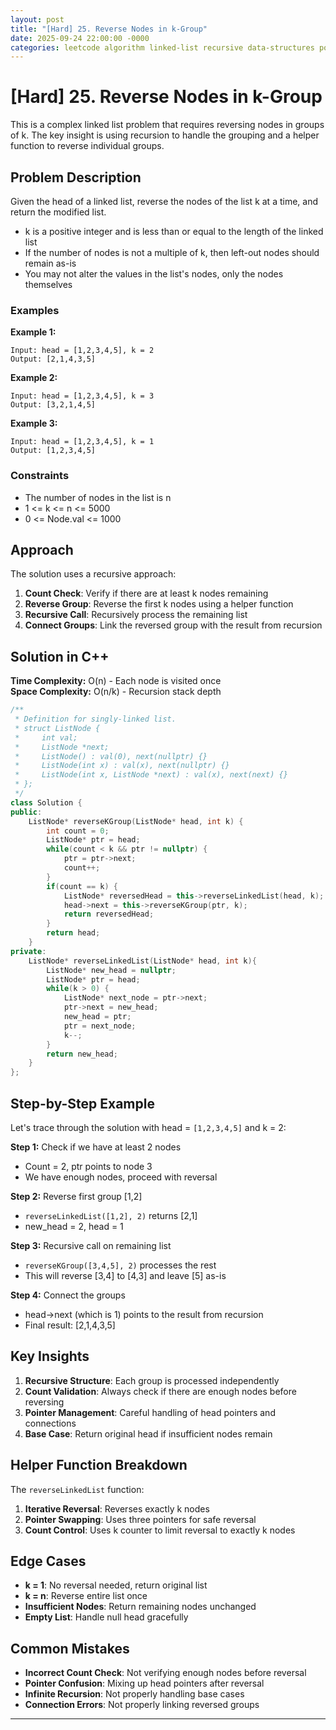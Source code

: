 ```yaml
---
layout: post
title: "[Hard] 25. Reverse Nodes in k-Group"
date: 2025-09-24 22:00:00 -0000
categories: leetcode algorithm linked-list recursive data-structures pointers hard cpp reverse-nodes k-group recursion problem-solving
---
```


# [Hard] 25. Reverse Nodes in k-Group

This is a complex linked list problem that requires reversing nodes in groups of k. The key insight is using recursion to handle the grouping and a helper function to reverse individual groups.

## Problem Description

Given the head of a linked list, reverse the nodes of the list k at a time, and return the modified list.

- k is a positive integer and is less than or equal to the length of the linked list
- If the number of nodes is not a multiple of k, then left-out nodes should remain as-is
- You may not alter the values in the list's nodes, only the nodes themselves

### Examples

**Example 1:**
```
Input: head = [1,2,3,4,5], k = 2
Output: [2,1,4,3,5]
```

**Example 2:**
```
Input: head = [1,2,3,4,5], k = 3
Output: [3,2,1,4,5]
```

**Example 3:**
```
Input: head = [1,2,3,4,5], k = 1
Output: [1,2,3,4,5]
```

### Constraints
- The number of nodes in the list is n
- 1 <= k <= n <= 5000
- 0 <= Node.val <= 1000

## Approach

The solution uses a recursive approach:

1. **Count Check**: Verify if there are at least k nodes remaining
2. **Reverse Group**: Reverse the first k nodes using a helper function
3. **Recursive Call**: Recursively process the remaining list
4. **Connect Groups**: Link the reversed group with the result from recursion

## Solution in C++

**Time Complexity:** O(n) - Each node is visited once  
**Space Complexity:** O(n/k) - Recursion stack depth

```cpp
/**
 * Definition for singly-linked list.
 * struct ListNode {
 *     int val;
 *     ListNode *next;
 *     ListNode() : val(0), next(nullptr) {}
 *     ListNode(int x) : val(x), next(nullptr) {}
 *     ListNode(int x, ListNode *next) : val(x), next(next) {}
 * };
 */
class Solution {
public:
    ListNode* reverseKGroup(ListNode* head, int k) {
        int count = 0;
        ListNode* ptr = head;
        while(count < k && ptr != nullptr) {
            ptr = ptr->next;
            count++;
        }
        if(count == k) {
            ListNode* reversedHead = this->reverseLinkedList(head, k);
            head->next = this->reverseKGroup(ptr, k);
            return reversedHead;
        }
        return head;        
    }
private:
    ListNode* reverseLinkedList(ListNode* head, int k){
        ListNode* new_head = nullptr;
        ListNode* ptr = head;
        while(k > 0) {
            ListNode* next_node = ptr->next;
            ptr->next = new_head;
            new_head = ptr;
            ptr = next_node;
            k--;
        }
        return new_head;
    }
};
```

## Step-by-Step Example

Let's trace through the solution with head = `[1,2,3,4,5]` and k = 2:

**Step 1:** Check if we have at least 2 nodes
- Count = 2, ptr points to node 3
- We have enough nodes, proceed with reversal

**Step 2:** Reverse first group [1,2]
- `reverseLinkedList([1,2], 2)` returns [2,1]
- new_head = 2, head = 1

**Step 3:** Recursive call on remaining list
- `reverseKGroup([3,4,5], 2)` processes the rest
- This will reverse [3,4] to [4,3] and leave [5] as-is

**Step 4:** Connect the groups
- head->next (which is 1) points to the result from recursion
- Final result: [2,1,4,3,5]

## Key Insights

1. **Recursive Structure**: Each group is processed independently
2. **Count Validation**: Always check if there are enough nodes before reversing
3. **Pointer Management**: Careful handling of head pointers and connections
4. **Base Case**: Return original head if insufficient nodes remain

## Helper Function Breakdown

The `reverseLinkedList` function:
1. **Iterative Reversal**: Reverses exactly k nodes
2. **Pointer Swapping**: Uses three pointers for safe reversal
3. **Count Control**: Uses k counter to limit reversal to exactly k nodes

## Edge Cases

- **k = 1**: No reversal needed, return original list
- **k = n**: Reverse entire list once
- **Insufficient Nodes**: Return remaining nodes unchanged
- **Empty List**: Handle null head gracefully

## Common Mistakes

- **Incorrect Count Check**: Not verifying enough nodes before reversal
- **Pointer Confusion**: Mixing up head pointers after reversal
- **Infinite Recursion**: Not properly handling base cases
- **Connection Errors**: Not properly linking reversed groups

---
